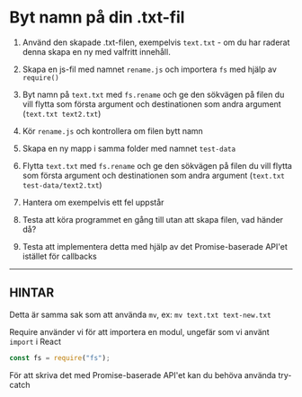 # Byt namn på din .txt-fil

1. Använd den skapade .txt-filen, exempelvis `text.txt` - om du har raderat denna skapa en ny med valfritt innehåll.

2. Skapa en js-fil med namnet `rename.js` och importera `fs` med hjälp av `require()`

3. Byt namn på `text.txt` med `fs.rename` och ge den sökvägen på filen du vill flytta som första argument och destinationen som andra argument (`text.txt text2.txt`)

4. Kör `rename.js` och kontrollera om filen bytt namn

5. Skapa en ny mapp i samma folder med namnet `test-data`

6. Flytta `text.txt` med `fs.rename` och ge den sökvägen på filen du vill flytta som första argument och destinationen som andra argument (`text.txt test-data/text2.txt`)

7. Hantera om exempelvis ett fel uppstår

8. Testa att köra programmet en gång till utan att skapa filen, vad händer då?

9. Testa att implementera detta med hjälp av det Promise-baserade API'et istället för callbacks


----------------------------------------------------------------------
## HINTAR

Detta är samma sak som att använda `mv`, ex: `mv text.txt text-new.txt`

Require använder vi för att importera en modul, ungefär som vi använt `import` i React
```js
const fs = require("fs");
```

För att skriva det med Promise-baserade API'et kan du behöva använda try-catch